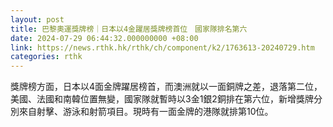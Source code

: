 ```yaml
---
layout: post
title: 巴黎奧運獎牌榜｜日本以4金躍居獎牌榜首位　國家隊排名第六
date: 2024-07-29 06:44:32.000000000 +08:00
link: https://news.rthk.hk/rthk/ch/component/k2/1763613-20240729.htm
categories: rthk
---
```


獎牌榜方面，日本以4面金牌躍居榜首，而澳洲就以一面銅牌之差，退落第二位，美國、法國和南韓位置無變，國家隊就暫時以3金1銀2銅排在第六位，新增獎牌分別來自射擊、游泳和射箭項目。現時有一面金牌的港隊就排第10位。
